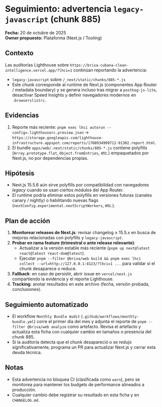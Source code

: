 # Seguimiento: advertencia `legacy-javascript` (chunk 885)

**Fecha:** 20 de octubre de 2025  
**Owner propuesto:** Plataforma (Next.js / Tooling)

## Contexto

Las auditorías Lighthouse sobre `https://brisa-cubana-clean-intelligence.vercel.app/?lhci=1` continúan reportando la advertencia:

- `legacy-javascript` sobre `/_next/static/chunks/885-*.js`
- Este chunk corresponde al runtime de Next.js (componentes App Router / metadata boundary) y se genera incluso tras migrar a `posthog-js-lite`, desactivar Speed Insights y definir navegadores modernos en `.browserslistrc`.

## Evidencias

1. Reporte más reciente: `pnpm exec lhci autorun --config=.lighthouserc.preview.json` → `https://storage.googleapis.com/lighthouse-infrastructure.appspot.com/reports/1760934999712-91302.report.html`.
2. El bundle `apps/web/.next/static/chunks/885-*.js` contiene polyfills (`Array.prototype.flat`, `Object.fromEntries`, etc.) empaquetados por Next.js, no por dependencias propias.

## Hipótesis

- Next.js 15.5.6 aún sirve polyfills por compatibilidad con navegadores _legacy_ cuando se usan ciertos módulos del App Router.
- El runtime podría eliminar estos polyfills en versiones futuras (canales canary / nightly) o habilitando nuevas flags (`nextConfig.experimental.nextScriptWorkers`, etc.).

## Plan de acción

1. **Monitorear releases de Next.js**: revisar changelog ≥ 15.5.x en busca de mejoras relacionadas con polyfills y `legacy-javascript`.
2. **Probar en rama feature (trimestral o ante release relevante)**:
   - Actualizar a la versión estable más reciente (`pnpm up next@latest react@latest react-dom@latest`).
   - Ejecutar `pnpm --filter @brisa/web build && pnpm exec lhci collect --url=http://127.0.0.1:4123/?lhci=1 ...` para validar si el chunk desaparece o reduce.
3. **Fallback**: en caso de persistir, abrir issue en `vercel/next.js` compartiendo la evidencia y el reporte Lighthouse.
4. **Tracking**: anotar resultados en este archivo (fecha, versión probada, conclusiones).

## Seguimiento automatizado

- El workflow `Monthly Bundle Audit` (`.github/workflows/monthly-bundle.yml`) corre el primer día del mes y adjunta el reporte de `pnpm --filter @brisa/web analyze` como artefacto. Revisa el artefacto y actualiza esta ficha con cualquier cambio en tamaños o presencia del chunk 885.
- Si la auditoría detecta que el chunk desapareció o se redujo significativamente, programa un PR para actualizar Next.js y cerrar esta deuda técnica.

## Notas

- Esta advertencia no bloquea CI (clasificada como `warn`), pero se monitorea para mantener los budgets de performance alineados a producción.
- Cualquier cambio debe registrar su resultado en esta ficha y en `CHANGELOG.md`.
